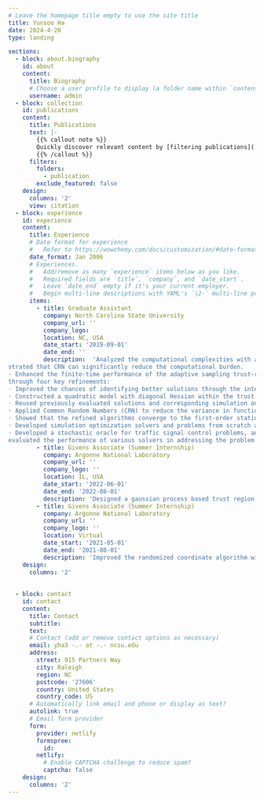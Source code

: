 ```yaml
---
# Leave the homepage title empty to use the site title
title: Yunsoo Ha
date: 2024-4-20
type: landing

sections:
  - block: about.biography
    id: about
    content:
      title: Biography
      # Choose a user profile to display (a folder name within `content/authors/`)
      username: admin
  - block: collection
    id: publications
    content:
      title: Publications
      text: |-
        {{% callout note %}}
        Quickly discover relevant content by [filtering publications](./publication/).
        {{% /callout %}}
      filters:
        folders:
          - publication
        exclude_featured: false
    design:
      columns: '2'
      view: citation  
  - block: experience
    id: experience
    content:
      title: Experience
      # Date format for experience
      #   Refer to https://wowchemy.com/docs/customization/#date-format
      date_format: Jan 2006
      # Experiences.
      #   Add/remove as many `experience` items below as you like.
      #   Required fields are `title`, `company`, and `date_start`.
      #   Leave `date_end` empty if it's your current employer.
      #   Begin multi-line descriptions with YAML's `|2-` multi-line prefix.
      items:
        - title: Graduate Assistant
          company: North Carolina State University
          company_url: ''
          company_logo: 
          location: NC, USA
          date_start: '2019-09-01'
          date_end: ''
          description:  'Analyzed the computational complexities with and without CRN in stochastic optimization, and theoretically demon-
strated that CRN can significantly reduce the computational burden.
◦ Enhanced the finite-time performance of the adaptive sampling trust-region method for simulation optimization
through four key refinements:
· Improved the chances of identifying better solutions through the integration of direct search techniques,
· Constructed a quadratic model with diagonal Hessian within the trust region framework,
· Reused previously evaluated solutions and corresponding simulation outputs to reduce computational cost,
· Applied Common Random Numbers (CRN) to reduce the variance in function and gradient estimates.
◦ Showed that the refined algorithms converge to the first-order stationary point almost surely.
◦ Developed simulation optimization solvers and problems from scratch and tested them using Python.
◦ Developed a stochastic oracle for traffic signal control problems, analyzed its loss landscape characteristics, and
evaluated the performance of various solvers in addressing the problem.'
        - title: Givens Associate (Summer Internship)
          company: Argonne National Laboratory
          company_url: ''
          company_logo: ''
          location: IL, USA
          date_start: '2022-06-01'
          date_end: '2022-08-01'
          description: 'Designed a gaussian process based trust region algorithm for noisy derivative-free optimization problems.'
        - title: Givens Associate (Summer Internship)
          company: Argonne National Laboratory
          company_url: ''
          company_logo: ''
          location: Virtual
          date_start: '2021-05-01'
          date_end: '2021-08-01'
          description: 'Improved the randomized coordinate algorithm with adaptive sampling as a stochastic optimizer for variational hybrid quantum-classical algorithms.'
    design:
      columns: '2'
    
  
  - block: contact
    id: contact
    content:
      title: Contact
      subtitle:
      text: 
      # Contact (add or remove contact options as necessary)
      email: yha3 -.- at -.- ncsu.edu
      address:
        street: 915 Partners Way
        city: Raleigh
        region: NC
        postcode: '27606'
        country: United States
        country_code: US
      # Automatically link email and phone or display as text?
      autolink: true
      # Email form provider
      form:
        provider: netlify
        formspree:
          id:
        netlify:
          # Enable CAPTCHA challenge to reduce spam?
          captcha: false
    design:
      columns: '2'
---
```

